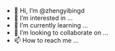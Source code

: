 - 👋 Hi, I’m @zhengyibingd
- 👀 I’m interested in ...
- 🌱 I’m currently learning ...
- 💞️ I’m looking to collaborate on ...
- 📫 How to reach me ...

<!---
zhengyibingd/zhengyibingd is a ✨ special ✨ repository because its `README.md` (this file) appears on your GitHub profile.
You can click the Preview link to take a look at your changes.
--->
